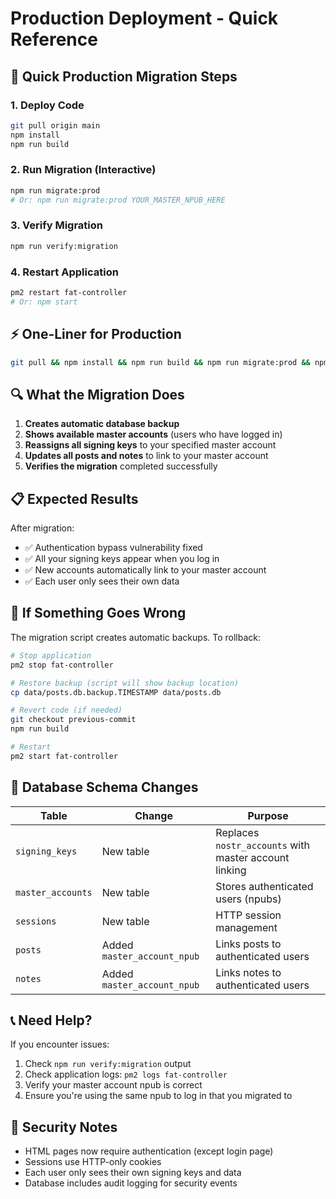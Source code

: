 # Production Deployment - Quick Reference

## 🚀 Quick Production Migration Steps

### 1. Deploy Code
```bash
git pull origin main
npm install
npm run build
```

### 2. Run Migration (Interactive)
```bash
npm run migrate:prod
# Or: npm run migrate:prod YOUR_MASTER_NPUB_HERE
```

### 3. Verify Migration
```bash
npm run verify:migration
```

### 4. Restart Application
```bash
pm2 restart fat-controller
# Or: npm start
```

## ⚡ One-Liner for Production

```bash
git pull && npm install && npm run build && npm run migrate:prod && npm run verify:migration && pm2 restart fat-controller
```

## 🔍 What the Migration Does

1. **Creates automatic database backup**
2. **Shows available master accounts** (users who have logged in)
3. **Reassigns all signing keys** to your specified master account
4. **Updates all posts and notes** to link to your master account
5. **Verifies the migration** completed successfully

## 📋 Expected Results

After migration:
- ✅ Authentication bypass vulnerability fixed
- ✅ All your signing keys appear when you log in
- ✅ New accounts automatically link to your master account
- ✅ Each user only sees their own data

## 🚨 If Something Goes Wrong

The migration script creates automatic backups. To rollback:

```bash
# Stop application
pm2 stop fat-controller

# Restore backup (script will show backup location)
cp data/posts.db.backup.TIMESTAMP data/posts.db

# Revert code (if needed)
git checkout previous-commit
npm run build

# Restart
pm2 start fat-controller
```

## 🔧 Database Schema Changes

| Table | Change | Purpose |
|-------|--------|---------|
| `signing_keys` | New table | Replaces `nostr_accounts` with master account linking |
| `master_accounts` | New table | Stores authenticated users (npubs) |
| `sessions` | New table | HTTP session management |
| `posts` | Added `master_account_npub` | Links posts to authenticated users |
| `notes` | Added `master_account_npub` | Links notes to authenticated users |

## 📞 Need Help?

If you encounter issues:
1. Check `npm run verify:migration` output
2. Check application logs: `pm2 logs fat-controller`
3. Verify your master account npub is correct
4. Ensure you're using the same npub to log in that you migrated to

## 🔐 Security Notes

- HTML pages now require authentication (except login page)
- Sessions use HTTP-only cookies
- Each user only sees their own signing keys and data
- Database includes audit logging for security events